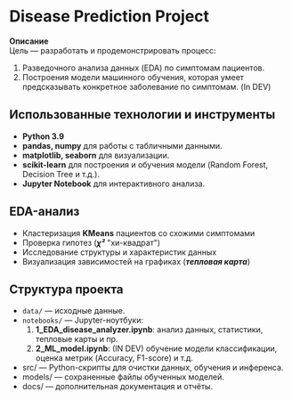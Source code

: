 # Disease Prediction Project

**Описание**  
Цель — разработать и продемонстрировать процесс:
1. Разведочного анализа данных (EDA) по симптомам пациентов.
2. Построения модели машинного обучения, которая умеет предсказывать конкретное заболевание по симптомам. (In DEV)

## Использованные технологии и инструменты
- **Python 3.9**  
- **pandas, numpy** для работы с табличными данными.  
- **matplotlib, seaborn** для визуализации.  
- **scikit-learn** для построения и обучения модели (Random Forest, Decision Tree и т.д.).  
- **Jupyter Notebook** для интерактивного анализа.  

## EDA-анализ
- Кластеризация **KMeans** пациентов со схожими симптомами
- Проверка гипотез (***χ²*** "хи-квадрат")
- Исследование структуры и характеристик данных
- Визуализация зависимостей на графиках (***тепловая карта***)

## Структура проекта
- `data/` — исходные данные.  
- `notebooks/` — Jupyter-ноутбуки:
  1. **1_EDA_disease_analyzer.ipynb**: анализ данных, статистики, тепловые карты и пр.
  2. **2_ML_model.ipynb**: (IN DEV) обучение модели классификации, оценка метрик (Accuracy, F1-score) и т.д.
- src/ — Python-скрипты для очистки данных, обучения и инференса.  
- models/ — сохраненные файлы обученных моделей.  
- docs/ — дополнительная документация и отчёты.
